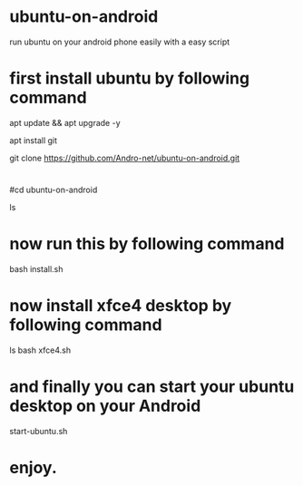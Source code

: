 # ubuntu-on-android
run ubuntu on your android phone easily with a easy script
# first install ubuntu by following command

apt update && apt upgrade -y 

apt install git 

git clone https://github.com/Andro-net/ubuntu-on-android.git

#
#cd ubuntu-on-android

ls
# now run this by following command
bash install.sh

# now install xfce4 desktop by following command
ls
bash xfce4.sh

# and finally you can start your ubuntu desktop on your Android 

start-ubuntu.sh



# enjoy.

